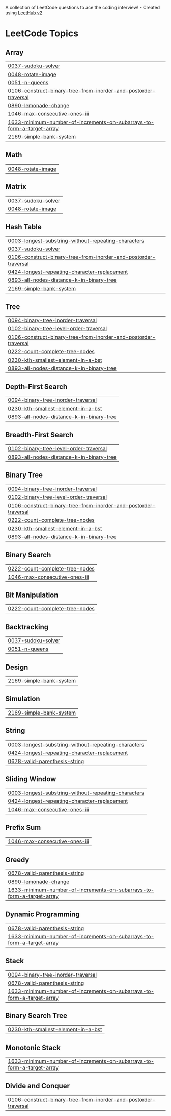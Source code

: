 A collection of LeetCode questions to ace the coding interview! - Created using [LeetHub v2](https://github.com/arunbhardwaj/LeetHub-2.0)
<!---LeetCode Topics Start-->
# LeetCode Topics
## Array
|  |
| ------- |
| [0037-sudoku-solver](https://github.com/KirtiMangal/DSA-LEETCODE/tree/master/0037-sudoku-solver) |
| [0048-rotate-image](https://github.com/KirtiMangal/DSA-LEETCODE/tree/master/0048-rotate-image) |
| [0051-n-queens](https://github.com/KirtiMangal/DSA-LEETCODE/tree/master/0051-n-queens) |
| [0106-construct-binary-tree-from-inorder-and-postorder-traversal](https://github.com/KirtiMangal/DSA-LEETCODE/tree/master/0106-construct-binary-tree-from-inorder-and-postorder-traversal) |
| [0890-lemonade-change](https://github.com/KirtiMangal/DSA-LEETCODE/tree/master/0890-lemonade-change) |
| [1046-max-consecutive-ones-iii](https://github.com/KirtiMangal/DSA-LEETCODE/tree/master/1046-max-consecutive-ones-iii) |
| [1633-minimum-number-of-increments-on-subarrays-to-form-a-target-array](https://github.com/KirtiMangal/DSA-LEETCODE/tree/master/1633-minimum-number-of-increments-on-subarrays-to-form-a-target-array) |
| [2169-simple-bank-system](https://github.com/KirtiMangal/DSA-LEETCODE/tree/master/2169-simple-bank-system) |
## Math
|  |
| ------- |
| [0048-rotate-image](https://github.com/KirtiMangal/DSA-LEETCODE/tree/master/0048-rotate-image) |
## Matrix
|  |
| ------- |
| [0037-sudoku-solver](https://github.com/KirtiMangal/DSA-LEETCODE/tree/master/0037-sudoku-solver) |
| [0048-rotate-image](https://github.com/KirtiMangal/DSA-LEETCODE/tree/master/0048-rotate-image) |
## Hash Table
|  |
| ------- |
| [0003-longest-substring-without-repeating-characters](https://github.com/KirtiMangal/DSA-LEETCODE/tree/master/0003-longest-substring-without-repeating-characters) |
| [0037-sudoku-solver](https://github.com/KirtiMangal/DSA-LEETCODE/tree/master/0037-sudoku-solver) |
| [0106-construct-binary-tree-from-inorder-and-postorder-traversal](https://github.com/KirtiMangal/DSA-LEETCODE/tree/master/0106-construct-binary-tree-from-inorder-and-postorder-traversal) |
| [0424-longest-repeating-character-replacement](https://github.com/KirtiMangal/DSA-LEETCODE/tree/master/0424-longest-repeating-character-replacement) |
| [0893-all-nodes-distance-k-in-binary-tree](https://github.com/KirtiMangal/DSA-LEETCODE/tree/master/0893-all-nodes-distance-k-in-binary-tree) |
| [2169-simple-bank-system](https://github.com/KirtiMangal/DSA-LEETCODE/tree/master/2169-simple-bank-system) |
## Tree
|  |
| ------- |
| [0094-binary-tree-inorder-traversal](https://github.com/KirtiMangal/DSA-LEETCODE/tree/master/0094-binary-tree-inorder-traversal) |
| [0102-binary-tree-level-order-traversal](https://github.com/KirtiMangal/DSA-LEETCODE/tree/master/0102-binary-tree-level-order-traversal) |
| [0106-construct-binary-tree-from-inorder-and-postorder-traversal](https://github.com/KirtiMangal/DSA-LEETCODE/tree/master/0106-construct-binary-tree-from-inorder-and-postorder-traversal) |
| [0222-count-complete-tree-nodes](https://github.com/KirtiMangal/DSA-LEETCODE/tree/master/0222-count-complete-tree-nodes) |
| [0230-kth-smallest-element-in-a-bst](https://github.com/KirtiMangal/DSA-LEETCODE/tree/master/0230-kth-smallest-element-in-a-bst) |
| [0893-all-nodes-distance-k-in-binary-tree](https://github.com/KirtiMangal/DSA-LEETCODE/tree/master/0893-all-nodes-distance-k-in-binary-tree) |
## Depth-First Search
|  |
| ------- |
| [0094-binary-tree-inorder-traversal](https://github.com/KirtiMangal/DSA-LEETCODE/tree/master/0094-binary-tree-inorder-traversal) |
| [0230-kth-smallest-element-in-a-bst](https://github.com/KirtiMangal/DSA-LEETCODE/tree/master/0230-kth-smallest-element-in-a-bst) |
| [0893-all-nodes-distance-k-in-binary-tree](https://github.com/KirtiMangal/DSA-LEETCODE/tree/master/0893-all-nodes-distance-k-in-binary-tree) |
## Breadth-First Search
|  |
| ------- |
| [0102-binary-tree-level-order-traversal](https://github.com/KirtiMangal/DSA-LEETCODE/tree/master/0102-binary-tree-level-order-traversal) |
| [0893-all-nodes-distance-k-in-binary-tree](https://github.com/KirtiMangal/DSA-LEETCODE/tree/master/0893-all-nodes-distance-k-in-binary-tree) |
## Binary Tree
|  |
| ------- |
| [0094-binary-tree-inorder-traversal](https://github.com/KirtiMangal/DSA-LEETCODE/tree/master/0094-binary-tree-inorder-traversal) |
| [0102-binary-tree-level-order-traversal](https://github.com/KirtiMangal/DSA-LEETCODE/tree/master/0102-binary-tree-level-order-traversal) |
| [0106-construct-binary-tree-from-inorder-and-postorder-traversal](https://github.com/KirtiMangal/DSA-LEETCODE/tree/master/0106-construct-binary-tree-from-inorder-and-postorder-traversal) |
| [0222-count-complete-tree-nodes](https://github.com/KirtiMangal/DSA-LEETCODE/tree/master/0222-count-complete-tree-nodes) |
| [0230-kth-smallest-element-in-a-bst](https://github.com/KirtiMangal/DSA-LEETCODE/tree/master/0230-kth-smallest-element-in-a-bst) |
| [0893-all-nodes-distance-k-in-binary-tree](https://github.com/KirtiMangal/DSA-LEETCODE/tree/master/0893-all-nodes-distance-k-in-binary-tree) |
## Binary Search
|  |
| ------- |
| [0222-count-complete-tree-nodes](https://github.com/KirtiMangal/DSA-LEETCODE/tree/master/0222-count-complete-tree-nodes) |
| [1046-max-consecutive-ones-iii](https://github.com/KirtiMangal/DSA-LEETCODE/tree/master/1046-max-consecutive-ones-iii) |
## Bit Manipulation
|  |
| ------- |
| [0222-count-complete-tree-nodes](https://github.com/KirtiMangal/DSA-LEETCODE/tree/master/0222-count-complete-tree-nodes) |
## Backtracking
|  |
| ------- |
| [0037-sudoku-solver](https://github.com/KirtiMangal/DSA-LEETCODE/tree/master/0037-sudoku-solver) |
| [0051-n-queens](https://github.com/KirtiMangal/DSA-LEETCODE/tree/master/0051-n-queens) |
## Design
|  |
| ------- |
| [2169-simple-bank-system](https://github.com/KirtiMangal/DSA-LEETCODE/tree/master/2169-simple-bank-system) |
## Simulation
|  |
| ------- |
| [2169-simple-bank-system](https://github.com/KirtiMangal/DSA-LEETCODE/tree/master/2169-simple-bank-system) |
## String
|  |
| ------- |
| [0003-longest-substring-without-repeating-characters](https://github.com/KirtiMangal/DSA-LEETCODE/tree/master/0003-longest-substring-without-repeating-characters) |
| [0424-longest-repeating-character-replacement](https://github.com/KirtiMangal/DSA-LEETCODE/tree/master/0424-longest-repeating-character-replacement) |
| [0678-valid-parenthesis-string](https://github.com/KirtiMangal/DSA-LEETCODE/tree/master/0678-valid-parenthesis-string) |
## Sliding Window
|  |
| ------- |
| [0003-longest-substring-without-repeating-characters](https://github.com/KirtiMangal/DSA-LEETCODE/tree/master/0003-longest-substring-without-repeating-characters) |
| [0424-longest-repeating-character-replacement](https://github.com/KirtiMangal/DSA-LEETCODE/tree/master/0424-longest-repeating-character-replacement) |
| [1046-max-consecutive-ones-iii](https://github.com/KirtiMangal/DSA-LEETCODE/tree/master/1046-max-consecutive-ones-iii) |
## Prefix Sum
|  |
| ------- |
| [1046-max-consecutive-ones-iii](https://github.com/KirtiMangal/DSA-LEETCODE/tree/master/1046-max-consecutive-ones-iii) |
## Greedy
|  |
| ------- |
| [0678-valid-parenthesis-string](https://github.com/KirtiMangal/DSA-LEETCODE/tree/master/0678-valid-parenthesis-string) |
| [0890-lemonade-change](https://github.com/KirtiMangal/DSA-LEETCODE/tree/master/0890-lemonade-change) |
| [1633-minimum-number-of-increments-on-subarrays-to-form-a-target-array](https://github.com/KirtiMangal/DSA-LEETCODE/tree/master/1633-minimum-number-of-increments-on-subarrays-to-form-a-target-array) |
## Dynamic Programming
|  |
| ------- |
| [0678-valid-parenthesis-string](https://github.com/KirtiMangal/DSA-LEETCODE/tree/master/0678-valid-parenthesis-string) |
| [1633-minimum-number-of-increments-on-subarrays-to-form-a-target-array](https://github.com/KirtiMangal/DSA-LEETCODE/tree/master/1633-minimum-number-of-increments-on-subarrays-to-form-a-target-array) |
## Stack
|  |
| ------- |
| [0094-binary-tree-inorder-traversal](https://github.com/KirtiMangal/DSA-LEETCODE/tree/master/0094-binary-tree-inorder-traversal) |
| [0678-valid-parenthesis-string](https://github.com/KirtiMangal/DSA-LEETCODE/tree/master/0678-valid-parenthesis-string) |
| [1633-minimum-number-of-increments-on-subarrays-to-form-a-target-array](https://github.com/KirtiMangal/DSA-LEETCODE/tree/master/1633-minimum-number-of-increments-on-subarrays-to-form-a-target-array) |
## Binary Search Tree
|  |
| ------- |
| [0230-kth-smallest-element-in-a-bst](https://github.com/KirtiMangal/DSA-LEETCODE/tree/master/0230-kth-smallest-element-in-a-bst) |
## Monotonic Stack
|  |
| ------- |
| [1633-minimum-number-of-increments-on-subarrays-to-form-a-target-array](https://github.com/KirtiMangal/DSA-LEETCODE/tree/master/1633-minimum-number-of-increments-on-subarrays-to-form-a-target-array) |
## Divide and Conquer
|  |
| ------- |
| [0106-construct-binary-tree-from-inorder-and-postorder-traversal](https://github.com/KirtiMangal/DSA-LEETCODE/tree/master/0106-construct-binary-tree-from-inorder-and-postorder-traversal) |
<!---LeetCode Topics End-->
